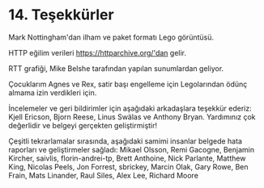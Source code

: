 # 14. Teşekkürler

Mark Nottingham'dan ilham ve paket formatı Lego görüntüsü.

HTTP eğilim verileri https://httparchive.org/'dan gelir.

RTT grafiği, Mike Belshe tarafından yapılan sunumlardan geliyor.

Çocuklarım Agnes ve Rex, satir başı engelleme için Legolarından ödünç almama izin verdikleri için.

İncelemeler ve geri bildirimler için aşağıdaki arkadaşlara teşekkür ederiz: Kjell Ericson, Bjorn Reese, Linus Swälas ve Anthony Bryan. Yardımınız çok değerlidir ve belgeyi gerçekten geliştirmiştir!

Çeşitli tekrarlamalar sırasında, aşağıdaki samimi insanlar belgede hata raporları ve geliştirmeler sağladı:
Mikael Olsson, Remi Gacogne, Benjamin Kircher, saivlis, florin-andrei-tp, Brett Anthoine, Nick Parlante, Matthew King, Nicolas Peels, Jon Forrest, sbrickey, Marcin Olak, Gary Rowe, Ben Frain, Mats Linander, Raul Siles, Alex Lee, Richard Moore

